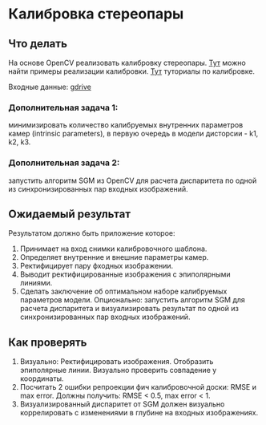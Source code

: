 # Калибровка стереопары
## Что делать
На основе OpenCV реализовать калибровку стереопары.
[Тут](https://github.com/opencv/opencv/tree/master/samples) можно найти примеры реализации калибровки.
[Тут](https://docs.opencv.org/master/d9/db7/tutorial_py_table_of_contents_calib3d.html) туториалы по калибровке.

Входные данные: [gdrive](https://drive.google.com/drive/folders/1zUD2p7s3Y7FODuoqtm7pHMUoO4iz1zv6?usp=sharing)

### Дополнительная задача 1:
минимизировать количество калибруемых внутренних параметров камер (intrinsic parameters), в первую очередь в модели дисторсии - k1, k2, k3.

### Дополнительная задача 2:
запустить алгоритм SGM из OpenCV для расчета диспаритета по одной из синхронизированных пар входных изображений.

## Ожидаемый результат
Результатом должно быть приложение которое:
  1. Принимает на вход снимки калибровочного шаблона.
  2. Определяет внутренние и внешние параметры камер.
  3. Ректифицирует пару фходных изображении.
  4. Выводит ректифицированные изображения с эпиполярными линиями.
  5. Сделать заключение об оптимальном наборе калибруемых параметров модели.
  Опционально: запустить алгоритм SGM для расчета диспаритета и визуализировать результат по одной из синхронизированных пар входных изображений.

## Как проверять
  1. Визуально: Ректифицировать изображения. Отобразить эпиполярные линии. Визуально проверить совпадение y координаты.
  2. Посчитать 2 ошибки репроекции фич калибровочной доски: RMSE и max error. Должны получить: RMSE < 0.5, max error < 1.
  3. Визуализированный диспаритет от SGM должен визуально коррелировать с изменениями в глубине на входных изображениях.
    
